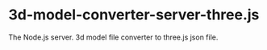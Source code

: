 # 3d-model-converter-server-three.js
The Node.js server. 3d model file converter to three.js json file.

